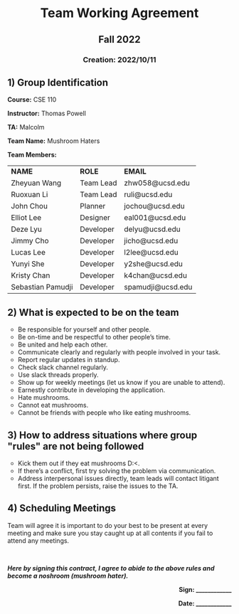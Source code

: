<h1 align=center>Team Working Agreement</h1>
<h2 align=center> Fall 2022</h2>
<h3 align=center> Creation: 2022/10/11</h3>
<h2>1) Group Identification</h2>
<p><b>Course:</b> CSE 110</p>
<p><b>Instructor:</b> Thomas Powell</p>
<p><b>TA:</b> Malcolm</p>
<p><b>Team Name:</b> Mushroom Haters</p>
<p><b>Team Members:</b></P>
<table>
  <tr>
    <td><b>NAME          </b> </td>
    <td><b>ROLE          </b> </td>
    <td><b>EMAIL          </b> </td>
    </tr>
   <tr>
    <td>Zheyuan Wang</td>
    <td>Team Lead</td>
    <td>zhw058@ucsd.edu</td>
  </tr>
  <tr>
    <td>Ruoxuan Li</td>
    <td>Team Lead</td>
    <td>ruli@ucsd.edu</td>
  </tr>
  <tr>
    <td>John Chou</td>
    <td>Planner</td>
    <td>jochou@ucsd.edu</td>
  </tr>
  <tr>
    <td>Elliot Lee</td>
    <td>Designer</td>
    <td>eal001@ucsd.edu</td>
  </tr>
  <tr>
    <td>Deze Lyu</td>
    <td>Developer</td>
    <td>delyu@ucsd.edu</td>
  </tr>
  <tr>
    <td>Jimmy Cho</td>
    <td>Developer</td>
    <td>jicho@ucsd.edu</td>
  </tr>
  <tr>
    <td>Lucas Lee</td>
    <td>Developer</td>
    <td>l2lee@ucsd.edu</td>
  </tr>
   <tr>
    <td>Yunyi She</td>
    <td>Developer</td>
    <td>y2she@ucsd.edu</td>
  </tr>
   <tr>
    <td>Kristy Chan</td>
    <td>Developer</td>
    <td>k4chan@ucsd.edu</td>
  </tr>
    <tr>
    <td>Sebastian Pamudji</td>
    <td>Developer</td>
    <td>spamudji@ucsd.edu</td>
  </tr>
  
 
  </table>
      
<h2>2) What is expected to be on the team</h2>
    <ul style="list-style-type:circle">
      <li>Be responsible for yourself and other people.</li>
      <li>Be on-time and be respectful to other people’s time.</li>
      <li>Be united and help each other.</li>
      <li>Communicate clearly and regularly with people involved in your task.</li>
      <li>Report regular updates in standup.</li>
      <li>Check slack channel regularly.</li>
      <li>Use slack threads properly.</li>
      <li>Show up for weekly meetings (let us know if you are unable to attend).</li>
      <li>Earnestly contribute in developing the application.</li>
      <li>Hate mushrooms.</li>
      <li>Cannot eat mushrooms.</li>
      <li>Cannot be friends with people who like eating mushrooms.</li>
      </ul>
<h2>3) How to address situations where group "rules" are not being followed</h2>
    <ul style="list-style-type:circle">
  <li>Kick them out if they eat mushrooms D:<.</li>
  <li>If there’s a conflict, first try solving the problem via communication.</li>
  <li>Address interpersonal issues directly, team leads will contact litigant first. If the problem persists, raise the issues to the TA.</li>
  </ul>
<h2>4) Scheduling Meetings</h2>
<p>Team will agree it is important to do your best to be present at every meeting and make sure you stay caught up at all contents if you fail to attend any meetings.</p>
  <br>
  <p><strong><em>Here by signing this contract, I agree to abide to the above rules and become a noshroom (mushroom hater).</em></strong></p>
  
  <p align=right><b>Sign: ____________               </b></p>
  <p align=right><b>Date: ____________              </b></p>





